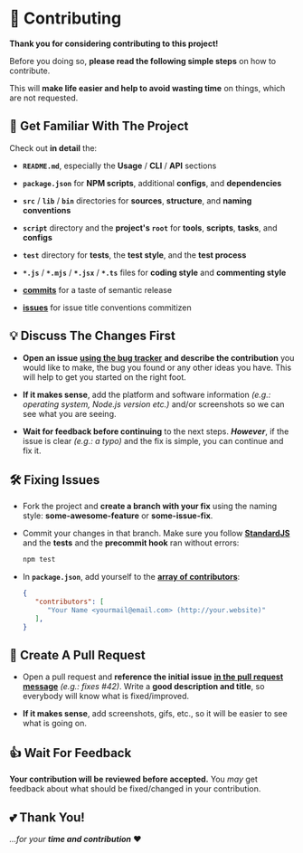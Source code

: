 # 🍻 Contributing

**Thank you for considering contributing to this project!**

Before you doing so, **please read the following simple steps** on how to contribute.

This will **make life easier and help to avoid wasting time** on things, which are not requested.

## 📑	Get Familiar With The Project

Check out **in detail** the:

 - **`README.md`**, especially the **Usage** / **CLI** / **API** sections
 
 - **`package.json`** for **NPM scripts**, additional **configs**, and **dependencies**
 
 - **`src`** / **`lib`** / **`bin`** directories for **sources**, **structure**, and **naming conventions**

 - **`script`** directory and the **project's `root`** for **tools**, **scripts**, **tasks**, and **configs**

 - **`test`** directory for **tests**, the **test style**, and the **test process**

 - **`*.js`** / **`*.mjs`** / **`*.jsx`** / **`*.ts`** files for **coding style** and **commenting style**
 
 - [**commits**](https://github.com/richrdkng/github-template/commits/master) for a taste of semantic release

 - [**issues**](https://github.com/richrdkng/github-template/issues) for issue title conventions commitizen

## 💡	Discuss The Changes First

 - **Open an issue** [**using the bug tracker**][url-bugs] 
   **and describe the contribution** you would like to make, the bug you found or any other ideas you have.
   This will help to get you started on the right foot.
   
 - **If it makes sense**, add the platform and software information *(e.g.: operating system, Node.js version etc.)* 
   and/or screenshots so we can see what you are seeing.
 
 - **Wait for feedback before continuing** to the next steps. ***However***, if the issue is clear *(e.g.: a typo)* and the fix is simple, you can continue and fix it.

## 🛠️ Fixing Issues

 - Fork the project and **create a branch with your fix** using 
   the naming style: **some-awesome-feature** or **some-issue-fix**.

 - Commit your changes in that branch. Make sure you follow [**StandardJS**][url-standard] and the **tests** and 
   the **precommit hook** ran without errors:
   
   ```bash
   npm test
   ```

 - In **`package.json`**, add yourself to the [**array of contributors**][url-npm-contrib-doc]:
 
   ```json   
   {
      "contributors": [
         "Your Name <yourmail@email.com> (http://your.website)"
      ],
   }   
   ```
 
## 🏁 Create A Pull Request

 - Open a pull request and **reference the initial issue** [**in the pull request message**][url-pull-req-help] 
   *(e.g.: fixes #42)*. Write a **good description and title**, so everybody will know what is fixed/improved.

 - **If it makes sense**, add screenshots, gifs, etc., so it will be easier to see what is going on.

## 👍 Wait For Feedback

**Your contribution will be reviewed before accepted.**
You *may* get feedback about what should be fixed/changed in your contribution.

## 💕 Thank You!

*...for your* ***time and contribution*** ❤️

  <!--- References ============================================================================ -->

  <!--- Badges -->

  <!--- URLs -->
  [url-bugs]:            https://github.com/richrdkng/github-template/issues
  [url-standard]:        https://standardjs.com
  [url-npm-contrib-doc]: https://docs.npmjs.com/files/package.json#people-fields-author-contributors
  [url-pull-req-help]:   https://blog.github.com/2013-05-14-closing-issues-via-pull-requests
  [url-dev-doc]:         https://github.com/richrdkng/github-template/blob/master/github/DEVELOPMENT.md
